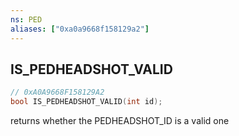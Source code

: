 ```yaml
---
ns: PED
aliases: ["0xa0a9668f158129a2"]
---
```

## IS_PEDHEADSHOT_VALID

```c
// 0xA0A9668F158129A2
bool IS_PEDHEADSHOT_VALID(int id);
```

returns whether the PEDHEADSHOT_ID is a valid one

